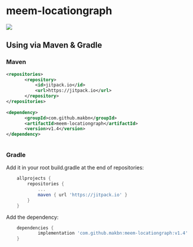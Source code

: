 # meem-locationgraph

[![](https://jitpack.io/v/makbn/meem-locationgraph.svg)](https://jitpack.io/#makbn/meem-locationgraph)

## Using via Maven & Gradle

### Maven 
 
 ```xml
 <repositories>
		<repository>
		    <id>jitpack.io</id>
		    <url>https://jitpack.io</url>
		</repository>
 </repositories>
  
 <dependency>
	    <groupId>com.github.makbn</groupId>
	    <artifactId>meem-locationgraph</artifactId>
	    <version>v1.4</version>
 </dependency>
  
 ```
 
 
 ### Gradle
 
 Add it in your root build.gradle at the end of repositories:

```gradle
	allprojects {
		repositories {
			...
			maven { url 'https://jitpack.io' }
		}
	}
```
Add the dependency:

```gradle
	dependencies {
	        implementation 'com.github.makbn:meem-locationgraph:v1.4'
	}
```

